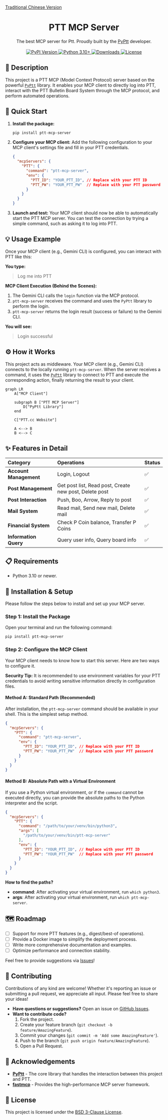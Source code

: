[Traditional Chinese Version](./README.md)

<h1 align="center">PTT MCP Server</h1>

<p align="center">
The best MCP server for Ptt. Proudly built by the <a href="https://pyptt.cc/">PyPtt</a> developer.
<br />
<br />
<a href="https://pypi.org/project/ptt-mcp-server/">
<img src="https://img.shields.io/pypi/v/ptt-mcp-server.svg" alt="PyPI Version">
</a>
<a href="https://www.python.org/downloads/">
<img src="https://img.shields.io/badge/python-3.10%2B-blue.svg" alt="Python 3.10+">
</a>
<a href="https://img.shields.io/pypi/dm/ptt-mcp-server">
<img src="https://img.shields.io/pypi/dm/ptt-mcp-server" alt="Downloads">
</a>
<a href="./LICENSE">
<img src="https://img.shields.io/badge/license-BSD_3--Clause-blue.svg" alt="License">
</a>
</p>

## 📖 Description
This project is a PTT MCP (Model Context Protocol) server based on the powerful [`PyPtt`](https://pyptt.cc/) library. It enables your MCP client to directly log into PTT, interact with the PTT Bulletin Board System through the MCP protocol, and perform automated operations.

## 🚀 Quick Start

1.  **Install the package:**
    ```bash
    pip install ptt-mcp-server
    ```

2.  **Configure your MCP client:**
    Add the following configuration to your MCP client's settings file and fill in your PTT credentials.

    ```json
    {
      "mcpServers": {
        "PTT": {
          "command": "ptt-mcp-server",
          "env": {
            "PTT_ID": "YOUR_PTT_ID", // Replace with your PTT ID
            "PTT_PW": "YOUR_PTT_PW"  // Replace with your PTT password
          }
        }
      }
    }
    ```

3.  **Launch and test:**
    Your MCP client should now be able to automatically start the PTT MCP server. You can test the connection by trying a simple command, such as asking it to log into PTT.

## 💡 Usage Example

Once your MCP client (e.g., Gemini CLI) is configured, you can interact with PTT like this:

**You type:**
> Log me into PTT

**MCP Client Execution (Behind the Scenes):**
1.  The Gemini CLI calls the `login` function via the MCP protocol.
2.  `ptt-mcp-server` receives the command and uses the `PyPtt` library to perform the login.
3.  `ptt-mcp-server` returns the login result (success or failure) to the Gemini CLI.

**You will see:**
> Login successful

## ⚙️ How it Works
This project acts as middleware. Your MCP client (e.g., Gemini CLI) connects to the locally running `ptt-mcp-server`. When the server receives a command, it uses the [`PyPtt`](https://pyptt.cc/) library to connect to PTT and execute the corresponding action, finally returning the result to your client.

```mermaid
graph LR
    A["MCP Client"]

    subgraph B ["PTT MCP Server"]
        D["PyPtt Library"]
    end

    C["PTT.cc Website"]

    A <--> B
    B <--> C
```

## ✨ Features in Detail

| Category             | Operations                                       | Status |
|:---------------------|:-------------------------------------------------|:-------|
| **Account Management** | Login, Logout                                    | ✅     |
| **Post Management**    | Get post list, Read post, Create new post, Delete post | ✅     |
| **Post Interaction**   | Push, Boo, Arrow, Reply to post                  | ✅     |
| **Mail System**        | Read mail, Send new mail, Delete mail            | ✅     |
| **Financial System**   | Check P Coin balance, Transfer P Coins           | ✅     |
| **Information Query**  | Query user info, Query board info                | ✅     |

## 📋 Requirements

* Python 3.10 or newer.

## 🚀 Installation & Setup

Please follow the steps below to install and set up your MCP server.

### **Step 1: Install the Package**

Open your terminal and run the following command:

```bash
pip install ptt-mcp-server
```

### **Step 2: Configure the MCP Client**

Your MCP client needs to know how to start this server. Here are two ways to configure it.

**Security Tip:** It is recommended to use environment variables for your PTT credentials to avoid writing sensitive information directly in configuration files.

#### **Method A: Standard Path (Recommended)**

After installation, the `ptt-mcp-server` command should be available in your shell. This is the simplest setup method.

```json
{
  "mcpServers": {
    "PTT": {
      "command": "ptt-mcp-server",
      "env": {
        "PTT_ID": "YOUR_PTT_ID", // Replace with your PTT ID
        "PTT_PW": "YOUR_PTT_PW"  // Replace with your PTT password
      }
    }
  }
}
```

#### **Method B: Absolute Path with a Virtual Environment**

If you use a Python virtual environment, or if the `command` cannot be executed directly, you can provide the absolute paths to the Python interpreter and the script.

```json
{
  "mcpServers": {
    "PTT": {
      "command": "/path/to/your/venv/bin/python3",
      "args": [
        "/path/to/your/venv/bin/ptt-mcp-server"
      ],
      "env": {
        "PTT_ID": "YOUR_PTT_ID", // Replace with your PTT ID
        "PTT_PW": "YOUR_PTT_PW"  // Replace with your PTT password
      }
    }
  }
}
```

**How to find the paths?**

*   **command**: After activating your virtual environment, run `which python3`.
*   **args**: After activating your virtual environment, run `which ptt-mcp-server`.

## 🗺️ Roadmap

- [ ] Support for more PTT features (e.g., digest/best-of operations).
- [ ] Provide a Docker image to simplify the deployment process.
- [ ] Write more comprehensive documentation and examples.
- [ ] Optimize performance and connection stability.

Feel free to provide suggestions via [Issues](https://github.com/PyPtt/ptt_mcp_server/issues)!

## 🤝 Contributing

Contributions of any kind are welcome! Whether it's reporting an issue or submitting a pull request, we appreciate all input. Please feel free to share your ideas!

-   **Have questions or suggestions?** Open an issue on [GitHub Issues](https://github.com/PyPtt/ptt_mcp_server/issues).
-   **Want to contribute code?**
    1.  Fork the project.
    2.  Create your feature branch (`git checkout -b feature/AmazingFeature`).
    3.  Commit your changes (`git commit -m 'Add some AmazingFeature'`).
    4.  Push to the branch (`git push origin feature/AmazingFeature`).
    5.  Open a Pull Request.

## 🙏 Acknowledgements

* [**PyPtt**](https://pyptt.cc/) - The core library that handles the interaction between this project and PTT.
* [**fastmcp**](https://github.com/jlowin/fastmcp) - Provides the high-performance MCP server framework.

## 📄 License

This project is licensed under the [BSD 3-Clause License](./LICENSE).

